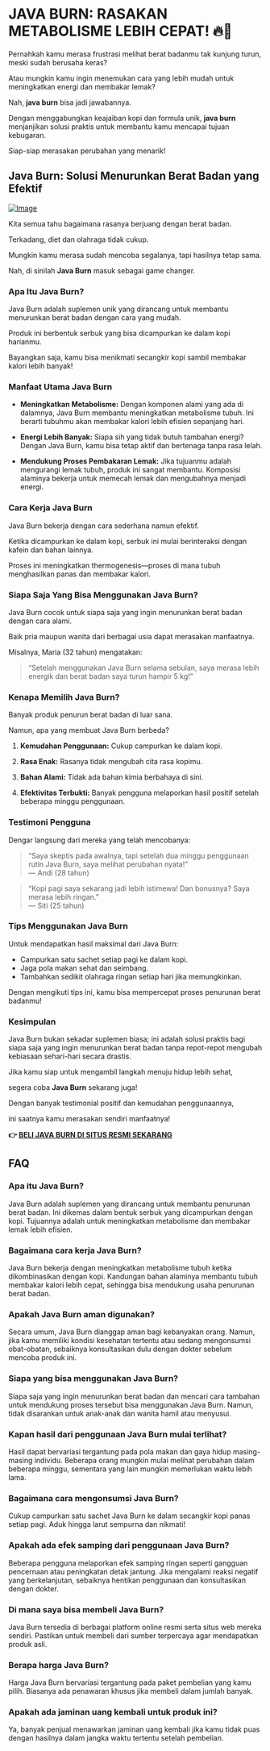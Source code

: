 # JAVA BURN: RASAKAN METABOLISME LEBIH CEPAT! 🔥💪

Pernahkah kamu merasa frustrasi melihat berat badanmu tak kunjung turun, meski sudah berusaha keras? 

Atau mungkin kamu ingin menemukan cara yang lebih mudah untuk meningkatkan energi dan membakar lemak? 

Nah, **java burn** bisa jadi jawabannya. 

Dengan menggabungkan keajaiban kopi dan formula unik, **java burn** menjanjikan solusi praktis untuk membantu kamu mencapai tujuan kebugaran. 

Siap-siap merasakan perubahan yang menarik!

## Java Burn: Solusi Menurunkan Berat Badan yang Efektif

[![Image](https://morningcoffeeritual.net/images/javaburn-shakes.png)](https://gchaffi.com/tdQXlYJp)

Kita semua tahu bagaimana rasanya berjuang dengan berat badan. 

Terkadang, diet dan olahraga tidak cukup.

Mungkin kamu merasa sudah mencoba segalanya, tapi hasilnya tetap sama.

Nah, di sinilah **Java Burn** masuk sebagai game changer.

### Apa Itu Java Burn?

Java Burn adalah suplemen unik yang dirancang untuk membantu menurunkan berat badan dengan cara yang mudah. 

Produk ini berbentuk serbuk yang bisa dicampurkan ke dalam kopi harianmu. 

Bayangkan saja, kamu bisa menikmati secangkir kopi sambil membakar kalori lebih banyak!

### Manfaat Utama Java Burn

- **Meningkatkan Metabolisme:** 
  Dengan komponen alami yang ada di dalamnya, Java Burn membantu meningkatkan metabolisme tubuh. 
  Ini berarti tubuhmu akan membakar kalori lebih efisien sepanjang hari.

- **Energi Lebih Banyak:** 
  Siapa sih yang tidak butuh tambahan energi? 
  Dengan Java Burn, kamu bisa tetap aktif dan bertenaga tanpa rasa lelah.

- **Mendukung Proses Pembakaran Lemak:** 
  Jika tujuanmu adalah mengurangi lemak tubuh, produk ini sangat membantu. 
  Komposisi alaminya bekerja untuk memecah lemak dan mengubahnya menjadi energi.

### Cara Kerja Java Burn

Java Burn bekerja dengan cara sederhana namun efektif. 

Ketika dicampurkan ke dalam kopi, serbuk ini mulai berinteraksi dengan kafein dan bahan lainnya. 

Proses ini meningkatkan thermogenesis—proses di mana tubuh menghasilkan panas dan membakar kalori.

### Siapa Saja Yang Bisa Menggunakan Java Burn?

Java Burn cocok untuk siapa saja yang ingin menurunkan berat badan dengan cara alami. 

Baik pria maupun wanita dari berbagai usia dapat merasakan manfaatnya.

Misalnya, Maria (32 tahun) mengatakan:

> “Setelah menggunakan Java Burn selama sebulan, saya merasa lebih energik dan berat badan saya turun hampir 5 kg!”

### Kenapa Memilih Java Burn?

Banyak produk penurun berat badan di luar sana. 

Namun, apa yang membuat Java Burn berbeda?

1. **Kemudahan Penggunaan:**
   Cukup campurkan ke dalam kopi.
   
2. **Rasa Enak:**
   Rasanya tidak mengubah cita rasa kopimu.
   
3. **Bahan Alami:**
   Tidak ada bahan kimia berbahaya di sini.
   
4. **Efektivitas Terbukti:**
   Banyak pengguna melaporkan hasil positif setelah beberapa minggu penggunaan.

### Testimoni Pengguna

Dengar langsung dari mereka yang telah mencobanya:

> “Saya skeptis pada awalnya, tapi setelah dua minggu penggunaan rutin Java Burn, saya melihat perubahan nyata!”  
> — Andi (28 tahun)

> “Kopi pagi saya sekarang jadi lebih istimewa! Dan bonusnya? Saya merasa lebih ringan.”  
> — Siti (25 tahun)

### Tips Menggunakan Java Burn

Untuk mendapatkan hasil maksimal dari Java Burn:

- Campurkan satu sachet setiap pagi ke dalam kopi.
- Jaga pola makan sehat dan seimbang.
- Tambahkan sedikit olahraga ringan setiap hari jika memungkinkan.

Dengan mengikuti tips ini, kamu bisa mempercepat proses penurunan berat badanmu!

### Kesimpulan

Java Burn bukan sekadar suplemen biasa; ini adalah solusi praktis bagi siapa saja yang ingin menurunkan berat badan tanpa repot-repot mengubah kebiasaan sehari-hari secara drastis.

Jika kamu siap untuk mengambil langkah menuju hidup lebih sehat,

segera coba **Java Burn** sekarang juga!

Dengan banyak testimonial positif dan kemudahan penggunaannya,

ini saatnya kamu merasakan sendiri manfaatnya!



**👉 [BELI JAVA BURN DI SITUS RESMI SEKARANG](https://gchaffi.com/tdQXlYJp)**

## FAQ

### Apa itu Java Burn?
Java Burn adalah suplemen yang dirancang untuk membantu penurunan berat badan. Ini dikemas dalam bentuk serbuk yang dicampurkan dengan kopi. Tujuannya adalah untuk meningkatkan metabolisme dan membakar lemak lebih efisien.

### Bagaimana cara kerja Java Burn?
Java Burn bekerja dengan meningkatkan metabolisme tubuh ketika dikombinasikan dengan kopi. Kandungan bahan alaminya membantu tubuh membakar kalori lebih cepat, sehingga bisa mendukung usaha penurunan berat badan.

### Apakah Java Burn aman digunakan?
Secara umum, Java Burn dianggap aman bagi kebanyakan orang. Namun, jika kamu memiliki kondisi kesehatan tertentu atau sedang mengonsumsi obat-obatan, sebaiknya konsultasikan dulu dengan dokter sebelum mencoba produk ini.

### Siapa yang bisa menggunakan Java Burn?
Siapa saja yang ingin menurunkan berat badan dan mencari cara tambahan untuk mendukung proses tersebut bisa menggunakan Java Burn. Namun, tidak disarankan untuk anak-anak dan wanita hamil atau menyusui.

### Kapan hasil dari penggunaan Java Burn mulai terlihat?
Hasil dapat bervariasi tergantung pada pola makan dan gaya hidup masing-masing individu. Beberapa orang mungkin mulai melihat perubahan dalam beberapa minggu, sementara yang lain mungkin memerlukan waktu lebih lama.

### Bagaimana cara mengonsumsi Java Burn?
Cukup campurkan satu sachet Java Burn ke dalam secangkir kopi panas setiap pagi. Aduk hingga larut sempurna dan nikmati!

### Apakah ada efek samping dari penggunaan Java Burn?
Beberapa pengguna melaporkan efek samping ringan seperti gangguan pencernaan atau peningkatan detak jantung. Jika mengalami reaksi negatif yang berkelanjutan, sebaiknya hentikan penggunaan dan konsultasikan dengan dokter.

### Di mana saya bisa membeli Java Burn?
Java Burn tersedia di berbagai platform online resmi serta situs web mereka sendiri. Pastikan untuk membeli dari sumber terpercaya agar mendapatkan produk asli.

### Berapa harga Java Burn?
Harga Java Burn bervariasi tergantung pada paket pembelian yang kamu pilih. Biasanya ada penawaran khusus jika membeli dalam jumlah banyak.

### Apakah ada jaminan uang kembali untuk produk ini?
Ya, banyak penjual menawarkan jaminan uang kembali jika kamu tidak puas dengan hasilnya dalam jangka waktu tertentu setelah pembelian.